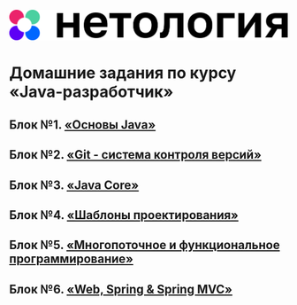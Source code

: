 ![](main_netology_logo.png)

# Домашние задания по курсу «Java-разработчик»

## Блок №1. [«Основы Java»](src/main/java/ru/netology/basics)

## Блок №2. [«Git - система контроля версий»](src/main/java/ru/netology/git)

## Блок №3. [«Java Core»](src/main/java/ru/netology/core)

## Блок №4. [«Шаблоны проектирования»](src/main/java/ru/netology/patterns)

## Блок №5. [«Многопоточное и функциональное программирование»](src/main/java/ru/netology/multithreading)

## Блок №6. [«Web, Spring & Spring MVC»](src/main/java/ru/netology/web_spring_springmvc)